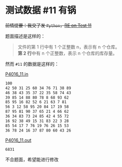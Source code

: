 # 测试数据 #11 有锅

~~前情提要：我交了发 `Python`，[RE on Test 11](https://www.luogu.com.cn/record/29718528)~~

题面描述是这样的：

> 文件的第 1 行中有 1 个正整数 n，表示有 n 个仓库。  
> **第 2 行**中有 n 个正整数，表示 n 个仓库的库存量。

然而 `#11` 的数据是这样的：

[P4016_11.in](https://cdn.jsdelivr.net/gh/urlib/2e5/6yn9XFdZ.in)

```md
100
42 50 31 25 60 34 76 71 38 89
46 38 43 35 37 22 35 58 74 43
39 85 14 88 80 78 8 68 93 62
85 95 16 82 52 6 21 63 7 81
56 3 12 58 95 20 84 17 19 58
87 95 81 90 37 65 21 4 66 62
36 34 83 73 24 85 42 4 55 72
16 92 38 49 15 31 83 22 3 28
85 54 17 7 76 19 76 26 15 53
36 78 24 16 37 87 80 60 43 26
```

[P4016_11.out](https://cdn.jsdelivr.net/gh/urlib/2e5/3Q1rVLHd.out)

```md
6831
```

不合题面，希望能进行修改
